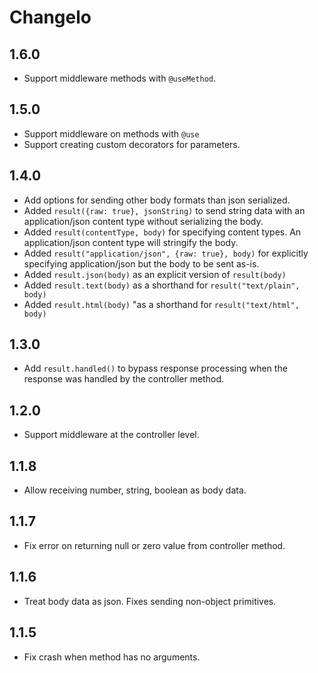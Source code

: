 # Changelo

## 1.6.0

- Support middleware methods with `@useMethod`.

## 1.5.0

- Support middleware on methods with `@use`
- Support creating custom decorators for parameters.

## 1.4.0

- Add options for sending other body formats than json serialized.
- Added `result({raw: true}, jsonString)` to send string data with an application/json content type without serializing the body.
- Added `result(contentType, body)` for specifying content types. An application/json content type will stringify the body.
- Added `result("application/json", {raw: true}, body)` for explicitly specifying application/json but the body to be sent as-is.
- Added `result.json(body)` as an explicit version of `result(body)`
- Added `result.text(body)` as a shorthand for `result("text/plain", body)`
- Added `result.html(body)` "as a shorthand for `result("text/html", body)`

## 1.3.0

- Add `result.handled()` to bypass response processing when the response was handled by the controller method.

## 1.2.0

- Support middleware at the controller level.

## 1.1.8

- Allow receiving number, string, boolean as body data.

## 1.1.7

- Fix error on returning null or zero value from controller method.

## 1.1.6

- Treat body data as json. Fixes sending non-object primitives.

## 1.1.5

- Fix crash when method has no arguments.
